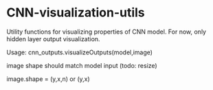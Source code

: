 # CNN-visualization-utils

Utility functions for visualizing properties of CNN model. For now, only hidden layer output visualization.

Usage: cnn_outputs.visualizeOutputs(model,image)

image shape should match model input (todo: resize)

image.shape = (y,x,n) or (y,x)
